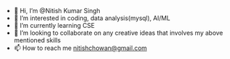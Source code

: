 - 👋 Hi, I’m @Nitish Kumar Singh
- 👀 I’m interested in coding, data analysis(mysql), AI/ML
- 🌱 I’m currently learning CSE
- 💞️ I’m looking to collaborate on any creative ideas that involves my above mentioned skills
- 📫 How to reach me nitishchowan@gmail.com

<!---
nitishwa/nitishwa is a ✨ special ✨ repository because its `README.md` (this file) appears on your GitHub profile.
You can click the Preview link to take a look at your changes.
--->
